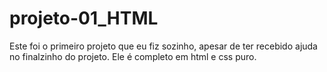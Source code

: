 # projeto-01_HTML

Este foi o primeiro projeto que eu fiz sozinho, apesar de ter recebido ajuda no finalzinho do projeto. Ele é completo em html e css puro.
